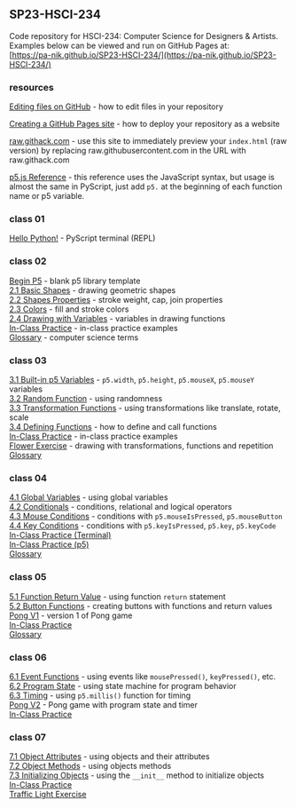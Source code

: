 ## SP23-HSCI-234

Code repository for HSCI-234: Computer Science for Designers & Artists.  
Examples below can be viewed and run on GitHub Pages at:  
[https://pa-nik.github.io/SP23-HSCI-234/](https://pa-nik.github.io/SP23-HSCI-234/)

### resources  
   
[Editing files on GitHub](https://docs.github.com/en/repositories/working-with-files/managing-files/editing-files) - how to edit files in your repository  
   
[Creating a GitHub Pages site](https://docs.github.com/en/pages/getting-started-with-github-pages/creating-a-github-pages-site) - how to deploy your repository as a website  
   
[raw.githack.com](https://raw.githack.com/) - use this site to immediately preview your `index.html` (raw version) by replacing raw.githubusercontent.com in the URL with raw.githack.com  
   
[p5.js Reference](https://p5js.org/reference/) - this reference uses the JavaScript syntax, but usage is almost the same in PyScript, just add `p5.` at the beginning of each function name or p5 variable.  
  
### class 01

[Hello Python!](class01/hello-python.html) - PyScript terminal (REPL)  

### class 02  

[Begin P5](class02/begin-p5/) - blank p5 library template   
[2.1 Basic Shapes](class02/2.1-basic-shapes/) - drawing geometric shapes  
[2.2 Shapes Properties](class02/2.2-shape-properties/) - stroke weight, cap, join properties  
[2.3 Colors](class02/2.3-colors/) - fill and stroke colors  
[2.4 Drawing with Variables](class02/2.4-drawing-with-variables/) - variables in drawing functions  
[In-Class Practice](class02/practice-examples/) - in-class practice examples  
[Glossary](class02/glossary.md) - computer science terms  
   
### class 03   
   
[3.1 Built-in p5 Variables](class03/3.1-built-in-variables/) - `p5.width`, `p5.height`, `p5.mouseX`, `p5.mouseY` variables   
[3.2 Random Function](class03/3.2-random-function/) - using randomness     
[3.3 Transformation Functions](class03/3.3-transformation-functions/) - using transformations like translate, rotate, scale   
[3.4 Defining Functions](class03/3.4-defining-functions/) - how to define and call functions   
[In-Class Practice](class03/practice-examples/) - in-class practice examples  
[Flower Exercise](class03/flower-exercise/) - drawing with transformations, functions and repetition   
[Glossary](class03/glossary.md)  

### class 04   
   
[4.1 Global Variables](class04/4.1-global-variables/) - using global variables   
[4.2 Conditionals](class04/4.2-conditionals/) - conditions, relational and logical operators   
[4.3 Mouse Conditions](class04/4.3-mouse-conditions/) - conditions with `p5.mouseIsPressed`, `p5.mouseButton`  
[4.4 Key Conditions](class04/4.4-key-conditions/) - conditions with `p5.keyIsPressed`, `p5.key`, `p5.keyCode`   
[In-Class Practice (Terminal)](class04/practice-examples-terminal)   
[In-Class Practice (p5)](class04/practice-examples-p5/)   
[Glossary](class04/glossary.md)  
   
### class 05   
   
[5.1 Function Return Value](class05/5.1-function-return-value) - using function `return` statement  
[5.2 Button Functions](class05/5.2-button-functions) - creating buttons with functions and return values    
[Pong V1](class05/pong-v1/) - version 1 of Pong game   
[In-Class Practice](class05/practice-examples)   
[Glossary](class05/glossary.md)  
   
### class 06   
   
[6.1 Event Functions](class06/6.1-event-functions) - using events like  `mousePressed()`, `keyPressed()`, etc.   
[6.2 Program State](class06/6.2-program-state) - using state machine for program behavior  
[6.3 Timing](class06/6.3-timing) - using `p5.millis()` function for timing  
[Pong V2](class06/pong-v2/) - Pong game with program state and timer  
[In-Class Practice](class06/practice-examples)  
  
### class 07   
   
[7.1 Object Attributes](class07/7.1-object-attributes) - using objects and their attributes  
[7.2 Object Methods](class07/7.2-object-methods) - using objects methods  
[7.3 Initializing Objects](class07/7.3-init-method) - using the `__init__` method to initialize objects  
[In-Class Practice](class07/practice-examples)   
[Traffic Light Exercise](class07/traffic-light-exercise/)  